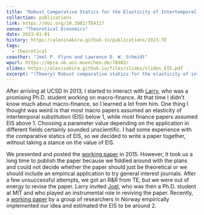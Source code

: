 ```yaml
---
title: "Robust Comparative Statics for the Elasticity of Intertemporal Substitution"
collection: publications
link: https://doi.org/10.3982/TE4117
venue: "Theoretical Economics"
date: 2023-01-01
history: https://alexisakira.github.io/publications/2023-TE
tags:
  - theoretical
coauthor: "Joel P. Flynn and Lawrence D. W. Schmidt"
wpurl: https://mpra.ub.uni-muenchen.de/78983/
slides: https://alexisakira.github.io/files/slides/slides_EIS.pdf
excerpt: "(Theory) Robust comparative statics for the elasticity of intertemporal substitution; sign- and point-identification of EIS minus 1."
---
```


After arriving at UCSD In 2013, I started to interact with [Larry](https://sites.google.com/site/lawrencedwschmidt/home), who was a promising Ph.D. student working on macro-finance. At that time I didn't know much about macro-finance, so I learned a lot from him. One thing I thought was weird is that most macro papers assumed an elasticity of intertemporal substitution (EIS) below 1, while most finance papers assumed EIS above 1. Choosing a parameter value depending on the application in different fields certainly sounded unscientific. I had some experience with the comparative statics of EIS, so we decided to write a paper together, without taking a stance on the value of EIS.

We presented and posted the [working paper](https://mpra.ub.uni-muenchen.de/78983/) in 2015. However, it took us a long time to publish the paper because we fiddled around with the plans and could not decide whether the paper should just be theoretical or we should include an empirical application to try general interest journals. After a few unsuccessful attempts, we got an R&R from TE, but we were out of energy to revise the paper. Larry invited [Joel](https://joelflynn.com/), who was then a Ph.D. student at MIT and who played an instrumental role in reviving the paper. Recently, a [working paper](https://drive.google.com/file/d/11MtZdgaCAuBtIp6aApvcwce71Q_6L0YE/view?usp=sharing) by a group of researchers in Norway empirically implemented our idea and estimated the EIS to be around 2.